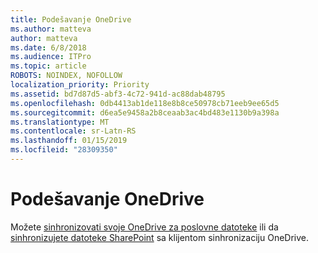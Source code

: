 ```yaml
---
title: Podešavanje OneDrive
ms.author: matteva
author: matteva
ms.date: 6/8/2018
ms.audience: ITPro
ms.topic: article
ROBOTS: NOINDEX, NOFOLLOW
localization_priority: Priority
ms.assetid: bd7d87d5-abf3-4c72-941d-ac88dab48795
ms.openlocfilehash: 0db4413ab1de118e8b8ce50978cb71eeb9ee65d5
ms.sourcegitcommit: d6ea5e9458a2b8ceaab3ac4bd483e1130b9a398a
ms.translationtype: MT
ms.contentlocale: sr-Latn-RS
ms.lasthandoff: 01/15/2019
ms.locfileid: "28309350"
---
```

# <a name="set-up-onedrive"></a>Podešavanje OneDrive

Možete [sinhronizovati svoje OneDrive za poslovne datoteke](https://go.microsoft.com/fwlink/?linkid=533375) ili da [sinhronizujete datoteke SharePoint](https://go.microsoft.com/fwlink/?linkid=871666) sa klijentom sinhronizaciju OneDrive. 
  

